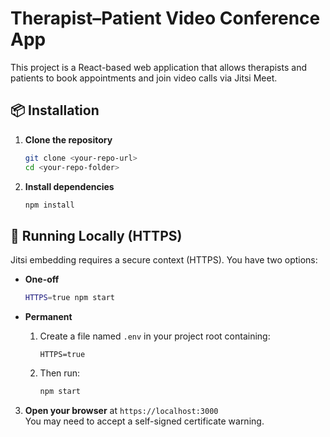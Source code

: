 # Therapist–Patient Video Conference App

This project is a React-based web application that allows therapists and patients to book appointments and join video calls via Jitsi Meet.

## 📦 Installation

1. **Clone the repository**  
   ```bash
   git clone <your-repo-url>
   cd <your-repo-folder>
   ```

2. **Install dependencies**  
   ```bash
   npm install
   ```

## 🚀 Running Locally (HTTPS)

Jitsi embedding requires a secure context (HTTPS). You have two options:

- **One-off**  
  ```bash
  HTTPS=true npm start
  ```

- **Permanent**  
  1. Create a file named `.env` in your project root containing:
     ```dotenv
     HTTPS=true
     ```
  2. Then run:
     ```bash
     npm start
     ```

3. **Open your browser** at `https://localhost:3000`  
   You may need to accept a self-signed certificate warning.

